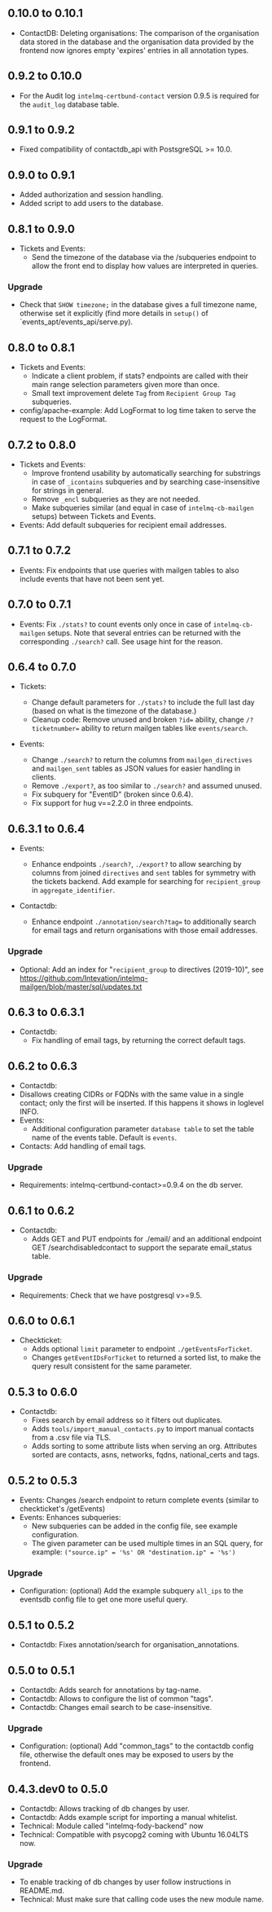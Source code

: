 ## 0.10.0 to 0.10.1

 * ContactDB: Deleting organisations:
   The comparison of the organisation data stored in the database and the
   organisation data provided by the frontend now ignores empty 'expires'
   entries in all annotation types.

## 0.9.2 to 0.10.0

 * For the Audit log `intelmq-certbund-contact` version 0.9.5 is
   required for the `audit_log` database table.

## 0.9.1 to 0.9.2
 
 * Fixed compatibility of contactdb_api with PostsgreSQL >= 10.0.
 
## 0.9.0 to 0.9.1

 * Added authorization and session handling.
 * Added script to add users to the database.

## 0.8.1 to 0.9.0

 * Tickets and Events:
   * Send the timezone of the database via the /subqueries endpoint
     to allow the front end to display how values are interpreted in queries.

### Upgrade

 * Check that `SHOW timezone;` in the database gives a full timezone name,
   otherwise set it explicitly (find more details in `setup()` of
   `events_apt/events_api/serve.py).


## 0.8.0 to 0.8.1

 * Tickets and Events:
   * Indicate a client problem, if stats? endpoints are called with their main
     range selection parameters given more than once.
   * Small text improvement delete `Tag` from `Recipient Group Tag` subqueries.
 * config/apache-example:
   Add LogFormat to log time taken to serve the request to the LogFormat.


## 0.7.2 to 0.8.0

 * Tickets and Events:
   * Improve frontend usability by automatically searching for substrings
     in case of `_icontains` subqueries and by searching case-insensitive
     for strings in general.
   * Remove `_encl` subqueries as they are not needed.
   * Make subqueries similar (and equal in case of `intelmq-cb-mailgen`
     setups) between Tickets and Events.
 * Events: Add default subqueries for recipient email addresses.


## 0.7.1 to 0.7.2

 * Events: Fix endpoints that use queries with mailgen tables to also
   include events that have not been sent yet.


## 0.7.0 to 0.7.1

 * Events: Fix `./stats?` to count events only once in case of
   `intelmq-cb-mailgen` setups. Note that several entries can be returned
   with the corresponding `./search?` call. See usage hint for the reason.


## 0.6.4 to 0.7.0

 * Tickets:
   * Change default parameters for `./stats?` to include the full last day
     (based on what is the timezone of the database.)
   * Cleanup code: Remove unused and broken `?id=` ability, change
     `/?ticketnumber=` ability to return mailgen tables like `events/search`.

 * Events:
   * Change `./search?` to return the columns from `mailgen_directives` and
     `mailgen_sent` tables as JSON values for easier handling in clients.
   * Remove `./export?`, as too similar to `./search?` and assumed unused.
   * Fix subquery for "EventID" (broken since 0.6.4).
   * Fix support for hug v==2.2.0 in three endpoints.


## 0.6.3.1 to 0.6.4

 * Events:
   * Enhance endpoints `./search?`, `./export?` to allow searching by
     columns from joined `directives` and `sent` tables for symmetry with the
     tickets backend. Add example for searching for `recipient_group` in
     `aggregate_identifier`.

 * Contactdb:
   * Enhance endpoint `./annotation/search?tag=` to additionally search for
     email tags and return organisations with those email addresses.

### Upgrade
 * Optional: Add an index for "`recipient_group` to directives (2019-10)", see
   https://github.com/Intevation/intelmq-mailgen/blob/master/sql/updates.txt


## 0.6.3 to 0.6.3.1

 * Contactdb:
   * Fix handling of email tags, by returning the correct default tags.


## 0.6.2 to 0.6.3

 * Contactdb:
  * Disallows creating CIDRs or FQDNs with the same value in a single contact;
    only the first will be inserted. If this happens it shows in loglevel INFO.
 * Events:
   * Additional configuration parameter `database table` to set the
     table name of the events table. Default is `events`.
 * Contacts: Add handling of email tags.

### Upgrade
 *  Requirements: intelmq-certbund-contact>=0.9.4 on the db server.


## 0.6.1 to 0.6.2
 * Contactdb:
   * Adds GET and PUT endpoints for ./email/ and an additional endpoint GET
    /searchdisabledcontact to support the separate email_status table.

### Upgrade
 * Requirements: Check that we have postgresql v>=9.5.


## 0.6.0 to 0.6.1

 * Checkticket:
   * Adds optional `limit` parameter to endpoint `./getEventsForTicket`.
   * Changes `getEventIDsForTicket` to returned a sorted list, to make
     the query result consistent for the same parameter.


## 0.5.3 to 0.6.0

 * Contactdb:
   * Fixes search by email address so it filters out duplicates.
   * Adds `tools/import_manual_contacts.py` to import manual contacts
     from a .csv file via TLS.
   * Adds sorting to some attribute lists when serving an org. Attributes
     sorted are contacts, asns, networks, fqdns, national_certs and tags.


## 0.5.2 to 0.5.3

 * Events: Changes /search endpoint to return complete events (similar to
     checkticket's /getEvents)
 * Events: Enhances subqueries:
   * New subqueries can be added in the config file, see example configuration.
   * The given parameter can be used multiple times in an SQL query,
     for example: `("source.ip" = '%s' OR "destination.ip" = '%s')`

### Upgrade
 * Configuration: (optional) Add the example subquery `all_ips` to the
     eventsdb config file to get one more useful query.


## 0.5.1 to 0.5.2

 * Contactdb: Fixes annotation/search for organisation\_annotations.


## 0.5.0 to 0.5.1

 * Contactdb: Adds search for annotations by tag-name.
 * Contactdb: Allows to configure the list of common "tags".
 * Contactdb: Changes email search to be case-insensitive.

### Upgrade
 * Configuration: (optional) Add "common\_tags" to the contactdb config file,
     otherwise the default ones may be exposed to users by the frontend.


## 0.4.3.dev0 to 0.5.0
 * Contactdb: Allows tracking of db changes by user.
 * Contactdb: Adds example script for importing a manual whitelist.
 * Technical: Module called "intelmq-fody-backend" now
 * Technical: Compatible with psycopg2 coming with Ubuntu 16.04LTS now.

### Upgrade
 * To enable tracking of db changes by user follow instructions in README.md.
 * Technical: Must make sure that calling code uses the new module name.
